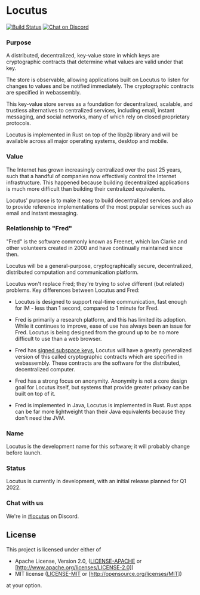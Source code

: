 # Locutus 

[![Build Status](https://github.com/freenet/locutus/actions/workflows/ci.yml/badge.svg)](https://github.com/freenet/locutus/actions/workflows/ci.yml)
[![Chat on Discord](https://img.shields.io/discord/917499817758978089?label=chat&logo=discord)](https://discord.gg/NWpN5mmg3x)

### Purpose

A distributed, decentralized, key-value store in which keys are cryptographic contracts that determine what values are valid under that key.

The store is observable, allowing applications built on Locutus to listen for changes to values and be notified immediately. The cryptographic contracts are specified in webassembly.

This key-value store serves as a foundation for decentralized, scalable, and trustless alternatives to centralized services, including email, instant messaging, and social networks, many of which rely on closed proprietary protocols.

Locutus is implemented in Rust on top of the libp2p library and will be available across all major operating systems, desktop and mobile.

### Value

The Internet has grown increasingly centralized over the past 25 years, such that a handful of companies now effectively control the Internet infrastructure. This happened because building decentralized applications is much more difficult than building their centralized equivalents.

Locutus' purpose is to make it easy to build decentralized services and also to provide reference implementations of the most popular services such as email and instant messaging.


### Relationship to "Fred"

"Fred" is the software commonly known as Freenet, which Ian Clarke and other volunteers created in 2000 and have continually maintained since then.

Locutus will be a general-purpose, cryptographically secure, decentralized, distributed computation and communication platform.

Locutus won't replace Fred; they're trying to solve different (but related) problems. Key differences between Locutus and Fred:

* Locutus is designed to support real-time communication, fast enough for IM - less than 1 second, compared to 1 minute for Fred. 

* Fred is primarily a research platform, and this has limited its adoption. While it continues to improve, ease of use has always been an issue for Fred. Locutus is being designed from the ground up to be no more difficult to use than a web browser.

* Fred has [signed subspace keys](https://freenetproject.org/pages/documentation.html), Locutus will have a greatly generalized version of this called cryptographic contracts which are specified in webassembly. These contracts are the software for the distributed, decentralized computer.

* Fred has a strong focus on anonymity. Anonymity is not a core design goal for Locutus itself, but systems that provide greater privacy can be built on top of it.

* Fred is implemented in Java, Locutus is implemented in Rust. Rust apps can be far more lightweight than their Java equivalents because they don't need the JVM. 

### Name

Locutus is the development name for this software; it will probably change before launch.

### Status

Locutus is currently in development, with an initial release planned for Q1 2022.

### Chat with us

We're in [#locutus](https://discord.gg/2kZuKNxYXv) on Discord.

## License

This project is licensed under either of

- Apache License, Version 2.0, ([LICENSE-APACHE](LICENSE-APACHE) or
  [http://www.apache.org/licenses/LICENSE-2.0])
- MIT license ([LICENSE-MIT](LICENSE-MIT) or
  [http://opensource.org/licenses/MIT])

at your option.
